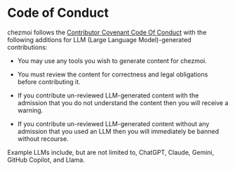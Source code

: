 # Code of Conduct

chezmoi follows the [Contributor Covenant Code Of
Conduct](https://www.contributor-covenant.org/version/2/1/code_of_conduct/) with
the following additions for LLM (Large Language Model)-generated contributions:

* You may use any tools you wish to generate content for chezmoi.

* You must review the content for correctness and legal obligations before
  contributing it.

* If you contribute un-reviewed LLM-generated content with the admission that
  you do not understand the content then you will receive a warning.

* If you contribute un-reviewed LLM-generated content without any admission that
  you used an LLM then you will immediately be banned without recourse.

Example LLMs include, but are not limited to, ChatGPT, Claude, Gemini, GitHub
Copilot, and Llama.
